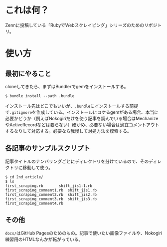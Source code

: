 # これは何？
Zennに投稿している「RubyでWebスクレイピング」シリーズのためのリポジトリ。

# 使い方

## 最初にやること
cloneしてきたら、まずはBundlerでgemをインストールする。
```
$ bundle install --path .bundle
```
インストール先はどこでもいいが、`.bundle`にインストールする前提で`.gitignore`を作成している。インストールにコケるgemがある場合、本当に必要かどうか（例えばNokogiriだけを使う記事を読んでいる場合はMechanizeやActiveRecordなどは要らない）確かめ、必要ない場合は適宜コメントアウトするなりして対応する。必要なら我慢して対処方法を模索する。

## 各記事のサンプルスクリプト
記事タイトルのナンバリングごとにディレクトリを分けているので、そのディレクトリに移動して使う。
```
$ cd 2nd_article/
$ ls
first_scraping.rb		shift_jis1-1.rb
first_scraping_comment1.rb	shift_jis1.rb
first_scraping_comment2.rb	shift_jis2.rb
first_scraping_comment3.rb	shift_jis3.rb
first_scraping_comment4.rb
```

## その他
`docs/`はGitHub Pagesのためのもの。記事で使いたい画像ファイルや、Nokogiri練習用のHTMLなんかが転がっている。
